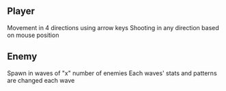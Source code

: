 ## Player
Movement in 4 directions using arrow keys
Shooting in any direction based on mouse position

## Enemy
Spawn in waves of "x" number of enemies
Each waves' stats and patterns are changed each wave
